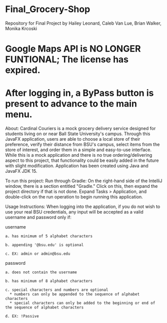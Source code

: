 # Final_Grocery-Shop
Repository for Final Project by Hailey Leonard, Caleb Van Lue, Brian Walker, Monika Krcoski

# Google Maps API is NO LONGER FUNTIONAL; The license has expired.
# After logging in, a ByPass button is present to advance to the main menu.

About:
    Cardinal Couriers is a mock grocery delivery service designed for students living on or near Ball State University's campus. Through this JavaFX application, users are able to choose a local store of their preference, verify their distance from BSU's campus, select items from the store of interest, and order them in a simple and easy-to-use interface. While this is a mock application and there is no true ordering/delivering aspect to this project, that functionality could be easily added in the future with slight modification. Application has been created using Java and JavaFX JDK 15. 
  
To run this project:
   Run through Gradle: On the right-hand side of the IntelliJ window, there is a section entitled "Gradle." Click on this, then expand the project directory if that is not done. Expand Tasks > Application, and double-click on the run operation to begin running this application. 
    

Usage Instructions: When logging into the application, if you do not wish to use your real BSU credentials, any input will be accepted as a valid username and password only if:

  username
  
    a. has minimum of 5 alphabet characters 
    
    b. appending '@bsu.edu' is optional
    
    c. EX: admin or admin@bsu.edu
    
  password
  
    a. does not contain the username 
    
    b. has minimum of 8 alphabet characters 
    
    c. special characters and numbers are optional
      * numbers can only be appended to the sequence of alphabet characters 
      * special characters can only be added to the beginning or end of the sequence of alphabet characters 
      
    d. EX: !Passive
